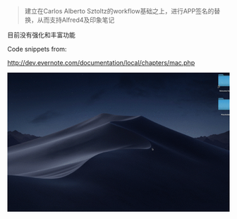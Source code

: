 > 建立在Carlos Alberto Sztoltz的workflow基础之上，进行APP签名的替换，从而支持Alfred4及印象笔记

目前没有强化和丰富功能

Code snippets from:

http://dev.evernote.com/documentation/local/chapters/mac.php


![](./evernote-workflow.gif)
